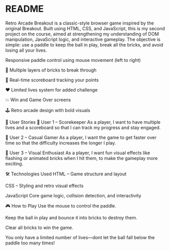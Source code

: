 # README

Retro Arcade Breakout is a classic-style browser game inspired by the original Breakout. Built using HTML, CSS, and JavaScript, this is my second project on the course, aimed at strengthening my understanding of DOM manipulation, JavaScript logic, and interactive gameplay. The objective is simple: use a paddle to keep the ball in play, break all the bricks, and avoid losing all your lives.

Responsive paddle control using mouse movement (left to right)

🧱 Multiple layers of bricks to break through

🧮 Real-time scoreboard tracking your points

❤️ Limited lives system for added challenge

💥 Win and Game Over screens

🕹️ Retro arcade design with bold visuals

🎯 User Stories
👤 User 1 – Scorekeeper
As a player, I want to have multiple lives and a scoreboard so that I can track my progress and stay engaged.

👤 User 2 – Casual Gamer
As a player, I want the game to get faster over time so that the difficulty increases the longer I play.

👤 User 3 – Visual Enthusiast
As a player, I want fun visual effects like flashing or animated bricks when I hit them, to make the gameplay more exciting.

🛠 Technologies Used
HTML – Game structure and layout

CSS – Styling and retro visual effects

JavaScript  Core game logic, collision detection, and interactivity

🎮 How to Play
Use the mouse to control the paddle.

Keep the ball in play and bounce it into bricks to destroy them.

Clear all bricks to win the game.

You only have a limited number of lives—dont let the ball fall below the paddle too many times!